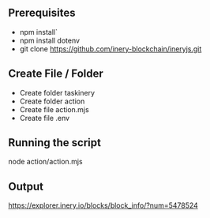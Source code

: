 ## Prerequisites
- npm install`
- npm install dotenv
- git clone https://github.com/inery-blockchain/ineryjs.git

## Create File / Folder
- Create folder taskinery
- Create folder action
- Create file action.mjs
- Create file .env

## Running the script
node action/action.mjs

## Output
https://explorer.inery.io/blocks/block_info/?num=5478524